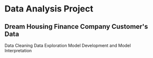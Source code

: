 # Data Analysis Project
## Dream Housing Finance Company Customer's Data
Data Cleaning 
Data Exploration
Model Development and
Model Interpretation
